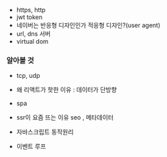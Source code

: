 -   https, http
-   jwt token
-   네이버는 반응형 디자인인가 적응형 디자인?(user agent)
-   url, dns 서버
-   virtual dom

### 알아볼 것

-   tcp, udp

-   왜 리액트가 핫한 이유 : 데이터가 단방향

-   spa

-   ssr이 요즘 뜨는 이유 seo , 메타데이터

-   자바스크립트 동작원리

-   이벤트 루프
